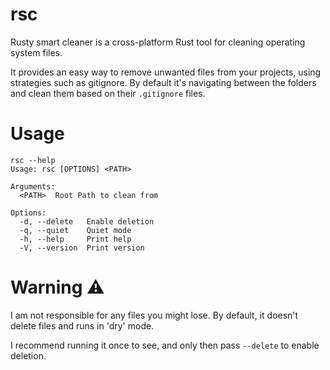 # rsc

Rusty smart cleaner is a cross-platform Rust tool for cleaning operating system files.

It provides an easy way to remove unwanted files from your projects, using strategies such as gitignore.
By default it's navigating between the folders and clean them based on their `.gitignore` files.

# Usage

```console
rsc --help
Usage: rsc [OPTIONS] <PATH>

Arguments:
  <PATH>  Root Path to clean from

Options:
  -d, --delete   Enable deletion
  -q, --quiet    Quiet mode
  -h, --help     Print help
  -V, --version  Print version
```

# Warning ⚠️

I am not responsible for any files you might lose. By default, it doesn't delete files and runs in 'dry' mode.

I recommend running it once to see, and only then pass `--delete` to enable deletion.
